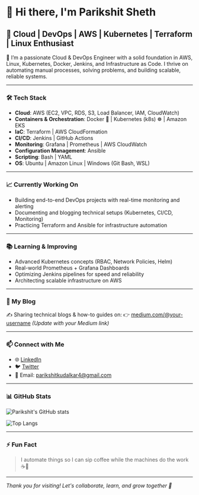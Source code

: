 # 👋 Hi there, I'm Parikshit Sheth

## 🚀 Cloud | DevOps | AWS | Kubernetes | Terraform | Linux Enthusiast

🎯 I’m a passionate Cloud & DevOps Engineer with a solid foundation in AWS, Linux, Kubernetes, Docker, Jenkins, and Infrastructure as Code. I thrive on automating manual processes, solving problems, and building scalable, reliable systems.

---

### 🛠️ Tech Stack

- **Cloud**: AWS (EC2, VPC, RDS, S3, Load Balancer, IAM, CloudWatch)
- **Containers & Orchestration**: Docker 🐳 | Kubernetes (k8s) ☸️ | Amazon EKS
- **IaC**: Terraform | AWS CloudFormation
- **CI/CD**: Jenkins | GitHub Actions
- **Monitoring**: Grafana | Prometheus | AWS CloudWatch
- **Configuration Management**: Ansible
- **Scripting**: Bash | YAML
- **OS**: Ubuntu | Amazon Linux | Windows (Git Bash, WSL)

---

### 📈 Currently Working On

- Building end-to-end DevOps projects with real-time monitoring and alerting  
- Documenting and blogging technical setups (Kubernetes, CI/CD, Monitoring)  
- Practicing Terraform and Ansible for infrastructure automation

---

### 📚 Learning & Improving

- Advanced Kubernetes concepts (RBAC, Network Policies, Helm)
- Real-world Prometheus + Grafana Dashboards
- Optimizing Jenkins pipelines for speed and reliability
- Architecting scalable infrastructure on AWS

---

### 📘 My Blog

✍️ Sharing technical blogs & how-to guides on:
👉 [medium.com/@your-username](https://medium.com/@parikshitkudalkar4) *(Update with your Medium link)*

---

### 📫 Connect with Me

- 🌐 [LinkedIn](https://www.linkedin.com/in/parikshit-kudalkar-691a411ab)  
- 🐦 [Twitter](https://twitter.com/@Kudalkarparikshit1)  
- 📧 Email: parikshitkudalkar4@gmail.com

---

### 📊 GitHub Stats

![Parikshit's GitHub stats](https://github-readme-stats.vercel.app/api?username=your-github-username&show_icons=true&theme=radical)

![Top Langs](https://github-readme-stats.vercel.app/api/top-langs/?username=your-github-username&layout=compact&theme=radical)

---

### ⚡ Fun Fact
> I automate things so I can sip coffee while the machines do the work ☕🤖

---

*Thank you for visiting! Let's collaborate, learn, and grow together 🚀*
